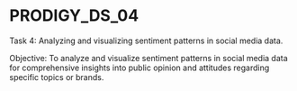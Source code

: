 # PRODIGY_DS_04
<P>Task 4: Analyzing and visualizing sentiment patterns in social media data.</P>
<P>Objective: To analyze and visualize sentiment patterns in social media data for comprehensive insights into public opinion and attitudes regarding specific topics or brands.</P>
